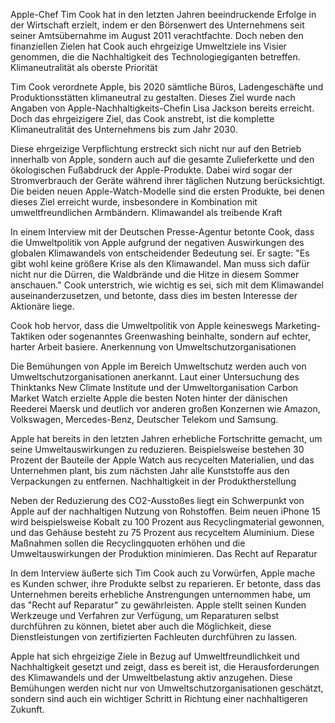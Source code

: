 Apple-Chef Tim Cook hat in den letzten Jahren beeindruckende Erfolge in der Wirtschaft erzielt, indem er den Börsenwert des Unternehmens seit seiner Amtsübernahme im August 2011 verachtfachte. Doch neben den finanziellen Zielen hat Cook auch ehrgeizige Umweltziele ins Visier genommen, die die Nachhaltigkeit des Technologiegiganten betreffen.
Klimaneutralität als oberste Priorität

Tim Cook verordnete Apple, bis 2020 sämtliche Büros, Ladengeschäfte und Produktionsstätten klimaneutral zu gestalten. Dieses Ziel wurde nach Angaben von Apple-Nachhaltigkeits-Chefin Lisa Jackson bereits erreicht. Doch das ehrgeizigere Ziel, das Cook anstrebt, ist die komplette Klimaneutralität des Unternehmens bis zum Jahr 2030.

Diese ehrgeizige Verpflichtung erstreckt sich nicht nur auf den Betrieb innerhalb von Apple, sondern auch auf die gesamte Zulieferkette und den ökologischen Fußabdruck der Apple-Produkte. Dabei wird sogar der Stromverbrauch der Geräte während ihrer täglichen Nutzung berücksichtigt. Die beiden neuen Apple-Watch-Modelle sind die ersten Produkte, bei denen dieses Ziel erreicht wurde, insbesondere in Kombination mit umweltfreundlichen Armbändern.
Klimawandel als treibende Kraft

In einem Interview mit der Deutschen Presse-Agentur betonte Cook, dass die Umweltpolitik von Apple aufgrund der negativen Auswirkungen des globalen Klimawandels von entscheidender Bedeutung sei. Er sagte: "Es gibt wohl keine größere Krise als den Klimawandel. Man muss sich dafür nicht nur die Dürren, die Waldbrände und die Hitze in diesem Sommer anschauen." Cook unterstrich, wie wichtig es sei, sich mit dem Klimawandel auseinanderzusetzen, und betonte, dass dies im besten Interesse der Aktionäre liege.

Cook hob hervor, dass die Umweltpolitik von Apple keineswegs Marketing-Taktiken oder sogenanntes Greenwashing beinhalte, sondern auf echter, harter Arbeit basiere.
Anerkennung von Umweltschutzorganisationen

Die Bemühungen von Apple im Bereich Umweltschutz werden auch von Umweltschutzorganisationen anerkannt. Laut einer Untersuchung des Thinktanks New Climate Institute und der Umweltorganisation Carbon Market Watch erzielte Apple die besten Noten hinter der dänischen Reederei Maersk und deutlich vor anderen großen Konzernen wie Amazon, Volkswagen, Mercedes-Benz, Deutscher Telekom und Samsung.

Apple hat bereits in den letzten Jahren erhebliche Fortschritte gemacht, um seine Umweltauswirkungen zu reduzieren. Beispielsweise bestehen 30 Prozent der Bauteile der Apple Watch aus recycelten Materialien, und das Unternehmen plant, bis zum nächsten Jahr alle Kunststoffe aus den Verpackungen zu entfernen.
Nachhaltigkeit in der Produktherstellung

Neben der Reduzierung des CO2-Ausstoßes liegt ein Schwerpunkt von Apple auf der nachhaltigen Nutzung von Rohstoffen. Beim neuen iPhone 15 wird beispielsweise Kobalt zu 100 Prozent aus Recyclingmaterial gewonnen, und das Gehäuse besteht zu 75 Prozent aus recyceltem Aluminium. Diese Maßnahmen sollen die Recyclingquoten erhöhen und die Umweltauswirkungen der Produktion minimieren.
Das Recht auf Reparatur

In dem Interview äußerte sich Tim Cook auch zu Vorwürfen, Apple mache es Kunden schwer, ihre Produkte selbst zu reparieren. Er betonte, dass das Unternehmen bereits erhebliche Anstrengungen unternommen habe, um das "Recht auf Reparatur" zu gewährleisten. Apple stellt seinen Kunden Werkzeuge und Verfahren zur Verfügung, um Reparaturen selbst durchführen zu können, bietet aber auch die Möglichkeit, diese Dienstleistungen von zertifizierten Fachleuten durchführen zu lassen.

Apple hat sich ehrgeizige Ziele in Bezug auf Umweltfreundlichkeit und Nachhaltigkeit gesetzt und zeigt, dass es bereit ist, die Herausforderungen des Klimawandels und der Umweltbelastung aktiv anzugehen. Diese Bemühungen werden nicht nur von Umweltschutzorganisationen geschätzt, sondern sind auch ein wichtiger Schritt in Richtung einer nachhaltigeren Zukunft.
